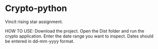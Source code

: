 # Crypto-python
Vincit rising star assignment.

HOW TO USE:
Download the project.
Open the Dist folder and run the crypto application.
Enter the date range you want to inspect.
Dates should be entered in dd-mm-yyyy format.
